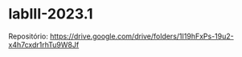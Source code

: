 # labIII-2023.1

Repositório: https://drive.google.com/drive/folders/1I19hFxPs-19u2-x4h7cxdr1rhTu9W8Jf
